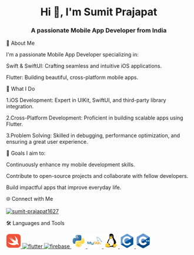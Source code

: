 <h1 align="center">Hi 👋, I'm Sumit Prajapat</h1> <h3 align="center">A passionate Mobile App Developer from India</h3>

🌟 About Me


I'm a passionate Mobile App Developer specializing in:

Swift & SwiftUI: Crafting seamless and intuitive iOS applications.

Flutter: Building beautiful, cross-platform mobile apps.

💼 What I Do


1.iOS Development: Expert in UIKit, SwiftUI, and third-party library integration.

2.Cross-Platform Development: Proficient in building scalable apps using Flutter.

3.Problem Solving: Skilled in debugging, performance optimization, and ensuring a great user experience.

🚀 Goals
I aim to:


Continuously enhance my mobile development skills.

Contribute to open-source projects and collaborate with fellow developers.

Build impactful apps that improve everyday life.

🌐 Connect with Me
<p align="left"> <a href="https://linkedin.com/in/sumit-prajapat1627" target="_blank"><img align="center" src="https://raw.githubusercontent.com/rahuldkjain/github-profile-readme-generator/master/src/images/icons/Social/linked-in-alt.svg" alt="sumit-prajapat1627" height="30" width="40" /></a> </p>


🛠 Languages and Tools
<p align="left"> <a href="https://developer.apple.com/swift/" target="_blank" rel="noreferrer"> <img src="https://raw.githubusercontent.com/devicons/devicon/master/icons/swift/swift-original.svg" alt="swift" width="40" height="40" /> </a> <a href="https://flutter.dev" target="_blank" rel="noreferrer"> <img src="https://www.vectorlogo.zone/logos/flutterio/flutterio-icon.svg" alt="flutter" width="40" height="40" /> </a> <a href="https://firebase.google.com/" target="_blank" rel="noreferrer"> <img src="https://www.vectorlogo.zone/logos/firebase/firebase-icon.svg" alt="firebase" width="40" height="40" /> </a> <a href="https://www.python.org" target="_blank" rel="noreferrer"> <img src="https://raw.githubusercontent.com/devicons/devicon/master/icons/python/python-original.svg" alt="python" width="40" height="40" /> </a> <a href="https://www.mysql.com/" target="_blank" rel="noreferrer"> <img src="https://raw.githubusercontent.com/devicons/devicon/master/icons/mysql/mysql-original-wordmark.svg" alt="mysql" width="40" height="40" /> </a> <a href="https://www.linux.org/" target="_blank" rel="noreferrer"> <img src="https://raw.githubusercontent.com/devicons/devicon/master/icons/linux/linux-original.svg" alt="linux" width="40" height="40" /> </a> <a href="https://www.cprogramming.com/" target="_blank" rel="noreferrer"> <img src="https://raw.githubusercontent.com/devicons/devicon/master/icons/c/c-original.svg" alt="c" width="40" height="40" /> </a> <a href="https://www.w3schools.com/cpp/" target="_blank" rel="noreferrer"> <img src="https://raw.githubusercontent.com/devicons/devicon/master/icons/cplusplus/cplusplus-original.svg" alt="cplusplus" width="40" height="40" /> </a> </p>
